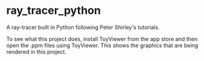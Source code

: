 # ray_tracer_python
A ray-tracer built in Python following Peter Shirley's tutorials. 

To see what this project does, install ToyViewer from the app store and then open the .ppm files using ToyViewer. This shows the graphics that are being rendered in this project.  

